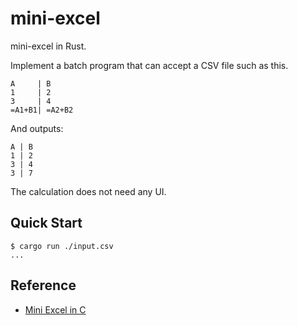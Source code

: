 # mini-excel

mini-excel in Rust.

Implement a batch program that can accept a CSV file such as this.

```csv
A     | B
1     | 2
3     | 4
=A1+B1| =A2+B2
```

And outputs:

```csv
A | B
1 | 2
3 | 4
3 | 7
```

The calculation does not need any UI.


## Quick Start

```console
$ cargo run ./input.csv
...
```

## Reference

- [Mini Excel in C](https://www.youtube.com/watch?v=HCAgvKQDJng&t=47s&ab_channel=TsodingDaily)
